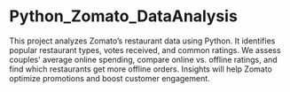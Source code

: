 # Python_Zomato_DataAnalysis
This project analyzes Zomato’s restaurant data using Python. It identifies popular restaurant types, votes received, and common ratings. We assess couples' average online spending, compare online vs. offline ratings, and find which restaurants get more offline orders. Insights will help Zomato optimize promotions and boost customer engagement.
